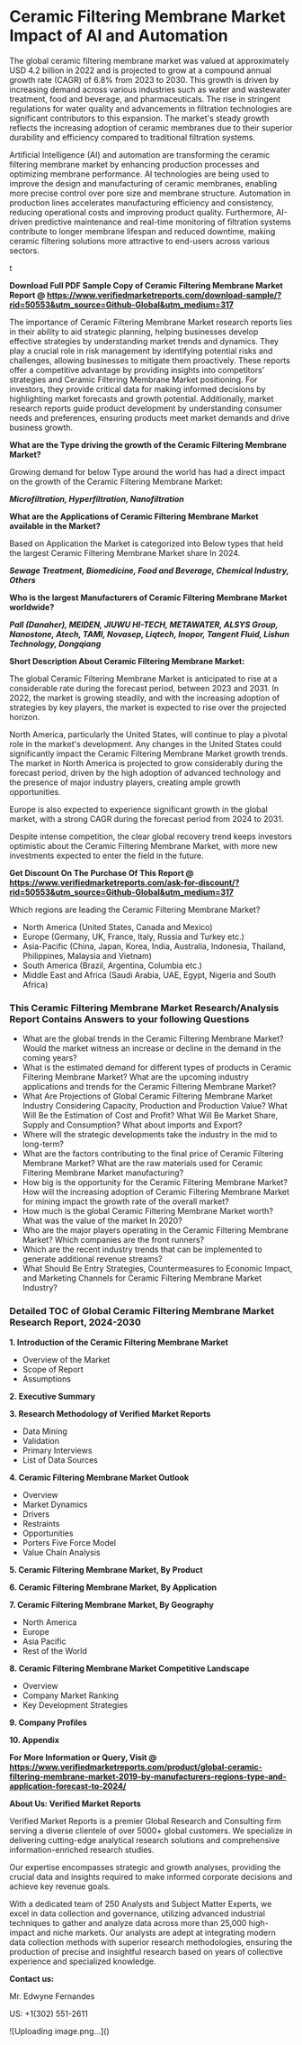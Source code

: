 <h1>Ceramic Filtering Membrane Market Impact of AI and Automation</h1><p>The global ceramic filtering membrane market was valued at approximately USD 4.2 billion in 2022 and is projected to grow at a compound annual growth rate (CAGR) of 6.8% from 2023 to 2030. This growth is driven by increasing demand across various industries such as water and wastewater treatment, food and beverage, and pharmaceuticals. The rise in stringent regulations for water quality and advancements in filtration technologies are significant contributors to this expansion. The market's steady growth reflects the increasing adoption of ceramic membranes due to their superior durability and efficiency compared to traditional filtration systems.</p><p>Artificial Intelligence (AI) and automation are transforming the ceramic filtering membrane market by enhancing production processes and optimizing membrane performance. AI technologies are being used to improve the design and manufacturing of ceramic membranes, enabling more precise control over pore size and membrane structure. Automation in production lines accelerates manufacturing efficiency and consistency, reducing operational costs and improving product quality. Furthermore, AI-driven predictive maintenance and real-time monitoring of filtration systems contribute to longer membrane lifespan and reduced downtime, making ceramic filtering solutions more attractive to end-users across various sectors.</p>t</p><p id="" class=""><strong>Download Full PDF Sample Copy of Ceramic Filtering Membrane Market Report @ <a href="https://www.verifiedmarketreports.com/download-sample/?rid=50553&utm_source=Github-Global&utm_medium=317" target="_blank">https://www.verifiedmarketreports.com/download-sample/?rid=50553&utm_source=Github-Global&utm_medium=317</a></strong></p><p>The importance of&nbsp;Ceramic Filtering Membrane Market research reports lies in their ability to aid strategic planning, helping businesses develop effective strategies by understanding market trends and dynamics. They play a crucial role in risk management by identifying potential risks and challenges, allowing businesses to mitigate them proactively. These reports offer a competitive advantage by providing insights into competitors' strategies and Ceramic Filtering Membrane Market positioning. For investors, they provide critical data for making informed decisions by highlighting market forecasts and growth potential. Additionally, market research reports guide product development by understanding consumer needs and preferences, ensuring products meet market demands and drive business growth.</p><p><strong>What are the&nbsp;Type driving the growth of the Ceramic Filtering Membrane Market?</strong></p><p id="" class="">Growing demand for below Type around the world has had a direct impact on the growth of the Ceramic Filtering Membrane Market:</p><em><strong>Microfiltration, Hyperfiltration, Nanofiltration</strong></em></p><strong>What are the&nbsp;Applications&nbsp;of Ceramic Filtering Membrane Market available in the Market?</strong></p><p id="" class="">Based on Application the Market is categorized into Below types that held the largest Ceramic Filtering Membrane Market share In 2024.</p><em><strong>Sewage Treatment, Biomedicine, Food and Beverage, Chemical Industry, Others</strong></em></p><strong>Who is the largest Manufacturers of Ceramic Filtering Membrane Market worldwide?</strong></p><p><em><strong>Pall (Danaher), MEIDEN, JIUWU HI-TECH, METAWATER, ALSYS Group, Nanostone, Atech, TAMI, Novasep, Liqtech, Inopor, Tangent Fluid, Lishun Technology, Dongqiang</strong></em></p><p id="" class=""><strong>Short Description About Ceramic Filtering Membrane Market:</strong></p><p>The global Ceramic Filtering Membrane Market is anticipated to rise at a considerable rate during the forecast period, between 2023 and 2031. In 2022, the market is growing steadily, and with the increasing adoption of strategies by key players, the market is expected to rise over the projected horizon.</p><p>North America, particularly the United States, will continue to play a pivotal role in the market's development. Any changes in the United States could significantly impact the Ceramic Filtering Membrane Market growth trends. The market in North America is projected to grow considerably during the forecast period, driven by the high adoption of advanced technology and the presence of major industry players, creating ample growth opportunities.</p><p>Europe is also expected to experience significant growth in the global market, with a strong CAGR during the forecast period from 2024 to 2031.</p><p>Despite intense competition, the clear global recovery trend keeps investors optimistic about the Ceramic Filtering Membrane Market, with more new investments expected to enter the field in the future.</p><p id="" class=""><strong>Get Discount On The Purchase Of This Report @ <a href="https://www.verifiedmarketreports.com/ask-for-discount/?rid=50553&utm_source=Github-Global&utm_medium=317" target="_blank">https://www.verifiedmarketreports.com/ask-for-discount/?rid=50553&utm_source=Github-Global&utm_medium=317</a></strong></p>Which regions are leading the Ceramic Filtering Membrane Market?</p><ul><li>North America (United States, Canada and Mexico)</li><li>Europe (Germany, UK, France, Italy, Russia and Turkey etc.)</li><li>Asia-Pacific (China, Japan, Korea, India, Australia, Indonesia, Thailand, Philippines, Malaysia and Vietnam)</li><li>South America (Brazil, Argentina, Columbia etc.)</li><li>Middle East and Africa (Saudi Arabia, UAE, Egypt, Nigeria and South Africa)</li></ul><h3 id="" class="">This Ceramic Filtering Membrane Market Research/Analysis Report Contains Answers to your following Questions</h3><ul><li>What are the global trends in the Ceramic Filtering Membrane Market? Would the market witness an increase or decline in the demand in the coming years?</li><li>What is the estimated demand for different types of products in Ceramic Filtering Membrane Market? What are the upcoming industry applications and trends for the Ceramic Filtering Membrane Market?</li><li>What Are Projections of Global Ceramic Filtering Membrane Market Industry Considering Capacity, Production and Production Value? What Will Be the Estimation of Cost and Profit? What Will Be Market Share, Supply and Consumption? What about imports and Export?</li><li>Where will the strategic developments take the industry in the mid to long-term?</li><li>What are the factors contributing to the final price of Ceramic Filtering Membrane Market? What are the raw materials used for Ceramic Filtering Membrane Market manufacturing?</li><li>How big is the opportunity for the Ceramic Filtering Membrane Market? How will the increasing adoption of Ceramic Filtering Membrane Market for mining impact the growth rate of the overall market?</li><li>How much is the global Ceramic Filtering Membrane Market worth? What was the value of the market In 2020?</li><li>Who are the major players operating in the Ceramic Filtering Membrane Market? Which companies are the front runners?</li><li>Which are the recent industry trends that can be implemented to generate additional revenue streams?</li><li>What Should Be Entry Strategies, Countermeasures to Economic Impact, and Marketing Channels for Ceramic Filtering Membrane Market Industry?</li></ul><h3 id="" class="">Detailed TOC of Global Ceramic Filtering Membrane Market Research Report, 2024-2030</h3><p id="" class=""><strong>1. Introduction of the Ceramic Filtering Membrane Market</strong></p><ul><li>Overview of the Market</li><li>Scope of Report</li><li>Assumptions</li></ul><p id="" class=""><strong>2. Executive Summary</strong></p><p id="" class=""><strong>3. Research Methodology of Verified Market Reports</strong></p><ul><li>Data Mining</li><li>Validation</li><li>Primary Interviews</li><li>List of Data Sources</li></ul><p id="" class=""><strong>4. Ceramic Filtering Membrane Market Outlook</strong></p><ul><li>Overview</li><li>Market Dynamics</li><li>Drivers</li><li>Restraints</li><li>Opportunities</li><li>Porters Five Force Model</li><li>Value Chain Analysis</li></ul><p id="" class=""><strong>5. Ceramic Filtering Membrane Market, By Product</strong></p><p id="" class=""><strong>6. Ceramic Filtering Membrane Market, By Application</strong></p><p id="" class=""><strong>7. Ceramic Filtering Membrane Market, By Geography</strong></p><ul><li>North America</li><li>Europe</li><li>Asia Pacific</li><li>Rest of the World</li></ul><p id="" class=""><strong>8. Ceramic Filtering Membrane Market Competitive Landscape</strong></p><ul><li>Overview</li><li>Company Market Ranking</li><li>Key Development Strategies</li></ul><p id="" class=""><strong>9. Company Profiles</strong></p><p id="" class=""><strong>10. Appendix</strong></p><p id="" class=""><strong>For More Information or Query, Visit @ <a href="https://www.verifiedmarketreports.com/product/global-ceramic-filtering-membrane-market-2019-by-manufacturers-regions-type-and-application-forecast-to-2024/" target="_blank">https://www.verifiedmarketreports.com/product/global-ceramic-filtering-membrane-market-2019-by-manufacturers-regions-type-and-application-forecast-to-2024/</a></strong></p><p id="" class=""><strong>About Us: Verified Market Reports</strong></p><p id="" class="">Verified Market Reports is a premier Global Research and Consulting firm serving a diverse clientele of over 5000+ global customers. We specialize in delivering cutting-edge analytical research solutions and comprehensive information-enriched research studies.</p><p id="" class="">Our expertise encompasses strategic and growth analyses, providing the crucial data and insights required to make informed corporate decisions and achieve key revenue goals.</p><p id="" class="">With a dedicated team of 250 Analysts and Subject Matter Experts, we excel in data collection and governance, utilizing advanced industrial techniques to gather and analyze data across more than 25,000 high-impact and niche markets. Our analysts are adept at integrating modern data collection methods with superior research methodologies, ensuring the production of precise and insightful research based on years of collective experience and specialized knowledge.</p><p id="" class=""><strong>Contact us:</strong></p><p id="" class="">Mr. Edwyne Fernandes</p><p id="" class="">US: +1(302) 551-2611</p>
![Uploading image.png…]()
